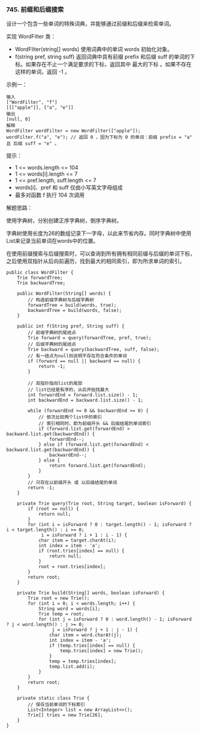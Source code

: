 ### 745. 前缀和后缀搜索

设计一个包含一些单词的特殊词典，并能够通过前缀和后缀来检索单词。

实现 WordFilter 类：

+ WordFilter(string[] words) 使用词典中的单词 words 初始化对象。
+ f(string pref, string suff) 返回词典中具有前缀 prefix 和后缀 suff 的单词的下标。如果存在不止一个满足要求的下标，返回其中 最大的下标 。如果不存在这样的单词，返回 -1 。

示例一：

```
输入
["WordFilter", "f"]
[[["apple"]], ["a", "e"]]
输出
[null, 0]
解释
WordFilter wordFilter = new WordFilter(["apple"]);
wordFilter.f("a", "e"); // 返回 0 ，因为下标为 0 的单词：前缀 prefix = "a" 且 后缀 suff = "e" 。
```

提示：

+ 1 <= words.length <= 104
+ 1 <= words[i].length <= 7
+ 1 <= pref.length, suff.length <= 7
+ words[i]、pref 和 suff 仅由小写英文字母组成
+ 最多对函数 f 执行 104 次调用

解题思路：

使用字典树，分别创建正序字典树，倒序字典树。

字典树使用长度为26的数组记录下一字母，以此来节省内存。同时字典树中使用List来记录当前单词在words中的位置。

在使用前缀搜索与后缀搜索时，可以查询到所有拥有相同前缀与后缀的单词下标，之后使用双指针从后向前遍历，找到最大的相同索引，即为所求单词的索引。

```
public class WordFilter {
    Trie forwardTree;
    Trie backwardTree;

    public WordFilter(String[] words) {
        // 构造前缀字典树与后缀字典树
        forwardTree = build(words, true);
        backwardTree = build(words, false);
    }

    public int f(String pref, String suff) {
        // 前缀字典树的尾结点
        Trie forward = query(forwardTree, pref, true);
        // 后缀字典树的尾结点
        Trie backward = query(backwardTree, suff, false);
        // 有一结点为null则说明不存在符合条件的单词
        if (forward == null || backward == null) {
            return -1;
        }
        
        // 双指针指向list的尾部
        // list已经是有序的，从后开始找最大
        int forwardEnd = forward.list.size() - 1;
        int backwardEnd = backward.list.size() - 1;

        while (forwardEnd >= 0 && backwardEnd >= 0) {
        	// 依次比较两个list中的索引
        	// 索引相同时，即为前缀开头 && 后缀结尾的单词索引
            if (forward.list.get(forwardEnd) > backward.list.get(backwardEnd)) {
                forwardEnd--;
            } else if (forward.list.get(forwardEnd) < backward.list.get(backwardEnd)) {
                backwardEnd--;
            } else {
                return forward.list.get(forwardEnd);
            }
        }
        // 只存在以前缀开头 或 以后缀结尾的单词
        return -1;
    }

    private Trie query(Trie root, String target, boolean isForward) {
        if (root == null) {
            return null;
        }
        for (int i = isForward ? 0 : target.length() - 1; isForward ? i < target.length() : i >= 0;
             i = isForward ? i + 1 : i - 1) {
            char item = target.charAt(i);
            int index = item - 'a';
            if (root.tries[index] == null) {
                return null;
            }
            root = root.tries[index];
        }
        return root;
    }

    private Trie build(String[] words, boolean isForward) {
        Trie root = new Trie();
        for (int i = 0; i < words.length; i++) {
            String word = words[i];
            Trie temp = root;
            for (int j = isForward ? 0 : word.length() - 1; isForward ? j < word.length() : j >= 0;
                 j = isForward ? j + 1 : j - 1) {
                char item = word.charAt(j);
                int index = item - 'a';
                if (temp.tries[index] == null) {
                    temp.tries[index] = new Trie();
                }
                temp = temp.tries[index];
                temp.list.add(i);
            }
        }
        return root;
    }

    private static class Trie {
        // 保存当前单词的下标索引
        List<Integer> list = new ArrayList<>();
        Trie[] tries = new Trie[26];
    }
}
```